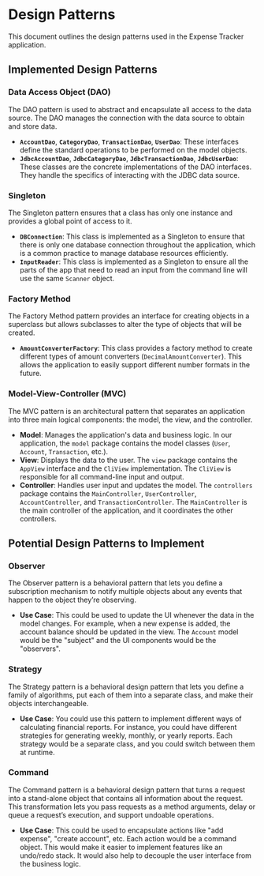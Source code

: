 # Design Patterns

This document outlines the design patterns used in the Expense Tracker application.

## Implemented Design Patterns

### Data Access Object (DAO)

The DAO pattern is used to abstract and encapsulate all access to the data source. The DAO manages the connection with the data source to obtain and store data.

- **`AccountDao`**, **`CategoryDao`**, **`TransactionDao`**, **`UserDao`**: These interfaces define the standard operations to be performed on the model objects.
- **`JdbcAccountDao`**, **`JdbcCategoryDao`**, **`JdbcTransactionDao`**, **`JdbcUserDao`**: These classes are the concrete implementations of the DAO interfaces. They handle the specifics of interacting with the JDBC data source.

### Singleton

The Singleton pattern ensures that a class has only one instance and provides a global point of access to it.

- **`DBConnection`**: This class is implemented as a Singleton to ensure that there is only one database connection throughout the application, which is a common practice to manage database resources efficiently.
- **`InputReader`**: This class is implemented as a Singleton to ensure all the parts of the app that need to read an input from the command line will use the same `Scanner` object.

### Factory Method

The Factory Method pattern provides an interface for creating objects in a superclass but allows subclasses to alter the type of objects that will be created.

- **`AmountConverterFactory`**: This class provides a factory method to create different types of amount converters (`DecimalAmountConverter`). This allows the application to easily support different number formats in the future.

### Model-View-Controller (MVC)

The MVC pattern is an architectural pattern that separates an application into three main logical components: the model, the view, and the controller.

- **Model**: Manages the application's data and business logic. In our application, the `model` package contains the model classes (`User`, `Account`, `Transaction`, etc.).
- **View**: Displays the data to the user. The `view` package contains the `AppView` interface and the `CliView` implementation. The `CliView` is responsible for all command-line input and output.
- **Controller**: Handles user input and updates the model. The `controllers` package contains the `MainController`, `UserController`, `AccountController`, and `TransactionController`. The `MainController` is the main controller of the application, and it coordinates the other controllers.

## Potential Design Patterns to Implement

### Observer

The Observer pattern is a behavioral pattern that lets you define a subscription mechanism to notify multiple objects about any events that happen to the object they’re observing.

- **Use Case**: This could be used to update the UI whenever the data in the model changes. For example, when a new expense is added, the account balance should be updated in the view. The `Account` model would be the "subject" and the UI components would be the "observers".

### Strategy

The Strategy pattern is a behavioral design pattern that lets you define a family of algorithms, put each of them into a separate class, and make their objects interchangeable.

- **Use Case**: You could use this pattern to implement different ways of calculating financial reports. For instance, you could have different strategies for generating weekly, monthly, or yearly reports. Each strategy would be a separate class, and you could switch between them at runtime.

### Command

The Command pattern is a behavioral design pattern that turns a request into a stand-alone object that contains all information about the request. This transformation lets you pass requests as a method arguments, delay or queue a request’s execution, and support undoable operations.

- **Use Case**: This could be used to encapsulate actions like "add expense", "create account", etc. Each action would be a command object. This would make it easier to implement features like an undo/redo stack. It would also help to decouple the user interface from the business logic.
